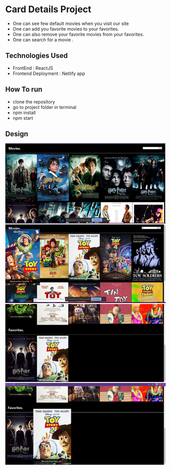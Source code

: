 # Card Details Project
- One can see few default movies when you visit our site
- One can add you favorite movies to your favorites.
- One can also remove your favorite movies from your favorites.
- One can search for a movie .

## Technologies Used
- FrontEnd : ReactJS
- Frontend Deployment : Netlify app

## How To run
- clone the repository
- go to project folder in terminal
- npm install
- npm start

## Design

![Desktop Design](./Images/Landingpage.png)
![Desktop Design](./Images/search.png)
![Desktop Design](./Images/addfavorites.png)
![Desktop Design](./Images/removefavorites.png)
